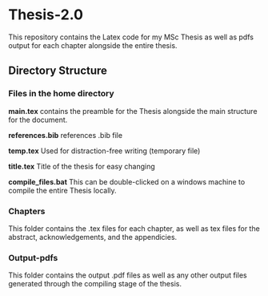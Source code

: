 # Thesis-2.0

This repository contains the Latex code for my MSc Thesis as well as pdfs output for each chapter alongside the entire thesis.

## Directory Structure
### Files in the home directory
  **main.tex** contains the preamble for the Thesis alongside the main structure for the document.
  
  **references.bib** references .bib file
  
  **temp.tex** Used for distraction-free writing (temporary file)
  
  **title.tex** Title of the thesis for easy changing
  
  **compile_files.bat** This can be double-clicked on a windows machine to compile the entire Thesis locally.
 
### Chapters
This folder contains the .tex files for each chapter, as well as tex files for the abstract, acknowledgements, and the appendicies.

### Output-pdfs
This folder contains the output .pdf files as well as any other output files generated through the compiling stage of the thesis.
